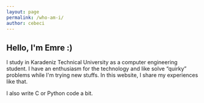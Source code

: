 ```yaml
---
layout: page
permalink: /who-am-i/
author: cebeci
---
```

## Hello, I'm Emre :)
 I study in Karadeniz Technical University as a computer engineering student. I have an enthusiasm for the technology and like solve “quirky” problems while I'm trying new stuffs. In this website, I share my experiences like that.

I also write C or Python code a bit.
